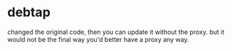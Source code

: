 # debtap
changed the original code,
then you can update it without the proxy.
but it would not be the final way
you'd better have a proxy any way.
